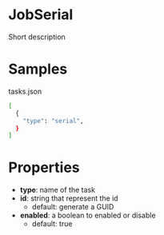 # JobSerial

Short description

# Samples

tasks.json 
```sh
[
  {
    "type": "serial",
  }
] 
```


# Properties

- **type**: name of the task
- **id**: string that represent the id
    - default: generate a GUID
- **enabled**: a boolean to enabled or disable
    - default: true